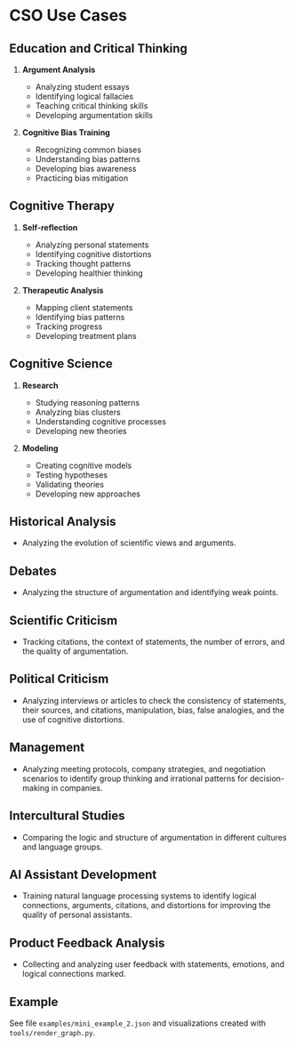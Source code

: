 # CSO Use Cases

## Education and Critical Thinking

1. **Argument Analysis**
   - Analyzing student essays
   - Identifying logical fallacies
   - Teaching critical thinking skills
   - Developing argumentation skills

2. **Cognitive Bias Training**
   - Recognizing common biases
   - Understanding bias patterns
   - Developing bias awareness
   - Practicing bias mitigation

## Cognitive Therapy

1. **Self-reflection**
   - Analyzing personal statements
   - Identifying cognitive distortions
   - Tracking thought patterns
   - Developing healthier thinking

2. **Therapeutic Analysis**
   - Mapping client statements
   - Identifying bias patterns
   - Tracking progress
   - Developing treatment plans

## Cognitive Science

1. **Research**
   - Studying reasoning patterns
   - Analyzing bias clusters
   - Understanding cognitive processes
   - Developing new theories

2. **Modeling**
   - Creating cognitive models
   - Testing hypotheses
   - Validating theories
   - Developing new approaches

## Historical Analysis

- Analyzing the evolution of scientific views and arguments.

## Debates

- Analyzing the structure of argumentation and identifying weak points.

## Scientific Criticism

- Tracking citations, the context of statements, the number of errors, and the quality of argumentation.

## Political Criticism

- Analyzing interviews or articles to check the consistency of statements, their sources, and citations, manipulation, bias, false analogies, and the use of cognitive distortions.

## Management

- Analyzing meeting protocols, company strategies, and negotiation scenarios to identify group thinking and irrational patterns for decision-making in companies.

## Intercultural Studies

- Comparing the logic and structure of argumentation in different cultures and language groups.

## AI Assistant Development

- Training natural language processing systems to identify logical connections, arguments, citations, and distortions for improving the quality of personal assistants.

## Product Feedback Analysis

- Collecting and analyzing user feedback with statements, emotions, and logical connections marked.

## Example

See file `examples/mini_example_2.json` and visualizations created with `tools/render_graph.py`. 